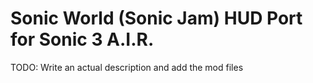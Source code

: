 # Sonic World (Sonic Jam) HUD Port for Sonic 3 A.I.R.

TODO: Write an actual description and add the mod files
